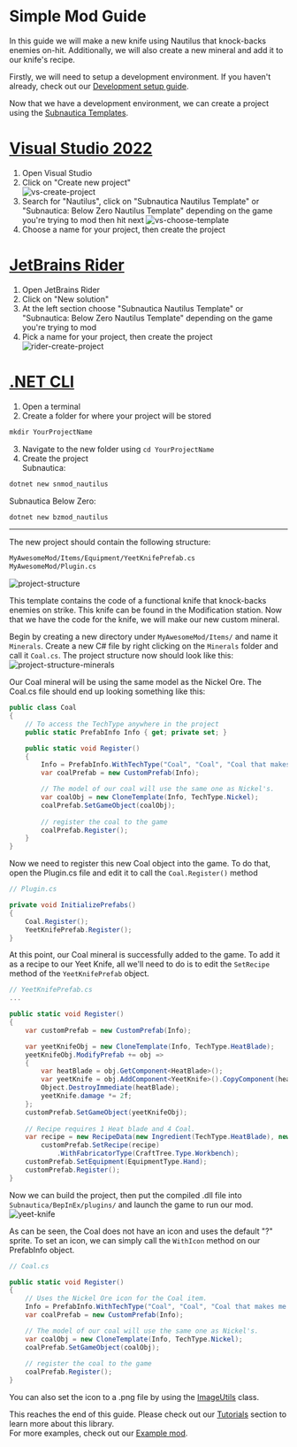 # Simple Mod Guide

In this guide we will make a new knife using Nautilus that knock-backs enemies on-hit. Additionally, we will also create a new mineral and add it
to our knife's recipe.  

Firstly, we will need to setup a development environment. If you haven't already, check out our [Development setup guide](dev-setup.md).  

Now that we have a development environment, we can create a project using the [Subnautica Templates](dev-setup.md#installing-subnautica-modding-templates).

# [Visual Studio 2022](#tab/vs)
1. Open Visual Studio
2. Click on "Create new project"  
![vs-create-project](../images/guides/vs-create-project.png)
3. Search for "Nautilus", click on "Subnautica Nautilus Template" or "Subnautica: Below Zero Nautilus Template" depending on the game you're trying to mod then hit next
![vs-choose-template](../images/guides/vs-choose-template.png)
4. Choose a name for your project, then create the project

# [JetBrains Rider](#tab/rider)
1. Open JetBrains Rider
2. Click on "New solution"
3. At the left section choose "Subnautica Nautilus Template" or "Subnautica: Below Zero Nautilus Template" depending on the game you're trying to mod
4. Pick a name for your project, then create the project
![rider-create-project](../images/guides/rider-create-project.png)

# [.NET CLI](#tab/cli)
1. Open a terminal
2. Create a folder for where your project will be stored
```powershell
mkdir YourProjectName
```
3. Navigate to the new folder using `cd YourProjectName`
4. Create the project  
Subnautica:
```powershell
dotnet new snmod_nautilus
```
Subnautica Below Zero:
```powershell
dotnet new bzmod_nautilus
```

---

The new project should contain the following structure:
```bash
MyAwesomeMod/Items/Equipment/YeetKnifePrefab.cs
MyAwesomeMod/Plugin.cs
```
![project-structure](../images/guides/project-structure.png)

This template contains the code of a functional knife that knock-backs enemies on strike. This knife can be found in the Modification station.
Now that we have the code for the knife, we will make our new custom mineral.

Begin by creating a new directory under `MyAwesomeMod/Items/` and name it `Minerals`. Create a new C# file by right clicking on the `Minerals` folder and call it `Coal.cs`.
The project structure now should look like this:  
![project-structure-minerals](../images/guides/project-structure-minerals.png)

Our Coal mineral will be using the same model as the Nickel Ore. The Coal.cs file should end up looking something like this:
```csharp
public class Coal
{
    // To access the TechType anywhere in the project
    public static PrefabInfo Info { get; private set; }

    public static void Register()
    {
        Info = PrefabInfo.WithTechType("Coal", "Coal", "Coal that makes me go yes.");
        var coalPrefab = new CustomPrefab(Info);

        // The model of our coal will use the same one as Nickel's.
        var coalObj = new CloneTemplate(Info, TechType.Nickel);
        coalPrefab.SetGameObject(coalObj);
        
        // register the coal to the game
        coalPrefab.Register();
    }
}
```

Now we need to register this new Coal object into the game. To do that, open the Plugin.cs file and edit it to call the `Coal.Register()` method
```csharp
// Plugin.cs

private void InitializePrefabs()
{
    Coal.Register();
    YeetKnifePrefab.Register();
}
```

At this point, our Coal mineral is successfully added to the game. To add it as a recipe to our Yeet Knife, all we'll need to do is to edit the `SetRecipe` method
of the `YeetKnifePrefab` object.
```csharp
// YeetKnifePrefab.cs
...

public static void Register()
{
    var customPrefab = new CustomPrefab(Info);

    var yeetKnifeObj = new CloneTemplate(Info, TechType.HeatBlade);
    yeetKnifeObj.ModifyPrefab += obj =>
    {
        var heatBlade = obj.GetComponent<HeatBlade>();
        var yeetKnife = obj.AddComponent<YeetKnife>().CopyComponent(heatBlade);
        Object.DestroyImmediate(heatBlade);
        yeetKnife.damage *= 2f;
    };
    customPrefab.SetGameObject(yeetKnifeObj);
    
    // Recipe requires 1 Heat blade and 4 Coal.
    var recipe = new RecipeData(new Ingredient(TechType.HeatBlade), new Ingredient(Coal.Info.TechType, 4));
        customPrefab.SetRecipe(recipe)
            .WithFabricatorType(CraftTree.Type.Workbench);
    customPrefab.SetEquipment(EquipmentType.Hand);
    customPrefab.Register();
}
```

Now we can build the project, then put the compiled .dll file into `Subnautica/BepInEx/plugins/` and launch the game to run our mod.
![yeet-knife](../images/guides/yeet-knife.png)

As can be seen, the Coal does not have an icon and uses the default "?" sprite. To set an icon, we can simply call the `WithIcon` method on our PrefabInfo object.  
```csharp
// Coal.cs

public static void Register()
{
    // Uses the Nickel Ore icon for the Coal item.
    Info = PrefabInfo.WithTechType("Coal", "Coal", "Coal that makes me go yes.").WithIcon(SpriteManager.Get(TechType.Nickel));
    var coalPrefab = new CustomPrefab(Info);

    // The model of our coal will use the same one as Nickel's.
    var coalObj = new CloneTemplate(Info, TechType.Nickel);
    coalPrefab.SetGameObject(coalObj);
    
    // register the coal to the game
    coalPrefab.Register();
}
```

You can also set the icon to a .png file by using the [ImageUtils](xref:Nautilus.Utility.ImageUtils) class.

This reaches the end of this guide. Please check out our [Tutorials](../tutorials/overview.md) section to learn more about this library.  
For more examples, check out our [Example mod](https://github.com/SubnauticaModding/Nautilus/tree/master/Example%20mod).